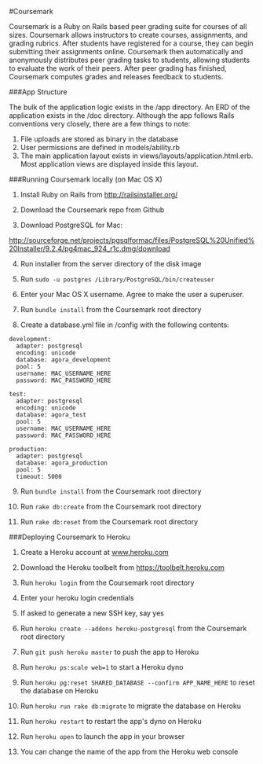 #Coursemark

Coursemark is a Ruby on Rails based peer grading suite for courses of all sizes. Coursemark allows instructors to create courses, assignments, and grading rubrics. After students have registered for a course, they can begin submitting their assignments online. Coursemark then automatically and anonymously distributes peer grading tasks to students, allowing students to evaluate the work of their peers. After peer grading has finished, Coursemark computes grades and releases feedback to students.

###App Structure

The bulk of the application logic exists in the /app directory. An ERD of the application exists in the /doc directory. Although the app follows Rails conventions very closely, there are a few things to note:

1. File uploads are stored as binary in the database
2. User permissions are defined in models/ability.rb
3. The main application layout exists in views/layouts/application.html.erb. Most application views are displayed inside this layout.


###Running Coursemark locally (on Mac OS X)

1. Install Ruby on Rails from http://railsinstaller.org/

2. Download the Coursemark repo from Github

3. Download PostgreSQL for Mac: 

http://sourceforge.net/projects/pgsqlformac/files/PostgreSQL%20Unified%20Installer/9.2.4/pg4mac_924_r1c.dmg/download 

4. Run installer from the server directory of the disk image

5. Run `sudo -u postgres /Library/PostgreSQL/bin/createuser`

6. Enter your Mac OS X username. Agree to make the user a superuser.

7. Run `bundle install` from the Coursemark root directory

8. Create a database.yml file in /config with the following contents:

```
development:
  adapter: postgresql
  encoding: unicode
  database: agora_development
  pool: 5
  username: MAC_USERNAME_HERE
  password: MAC_PASSWORD_HERE

test:
  adapter: postgresql
  encoding: unicode
  database: agora_test
  pool: 5
  username: MAC_USERNAME_HERE
  password: MAC_PASSWORD_HERE

production:
  adapter: postgresql
  database: agora_production
  pool: 5
  timeout: 5000
```

9. Run `bundle install` from the Coursemark root directory

10. Run `rake db:create` from the Coursemark root directory

11. Run `rake db:reset` from the Coursemark root directory

###Deploying Coursemark to Heroku

1. Create a Heroku account at www.heroku.com

2. Download the Heroku toolbelt from https://toolbelt.heroku.com

3. Run `heroku login` from the Coursemark root directory

4. Enter your heroku login credentials

5. If asked to generate a new SSH key, say yes

6. Run `heroku create --addons heroku-postgresql` from the Coursemark root directory

7. Run `git push heroku master` to push the app to Heroku

8. Run `heroku ps:scale web=1` to start a Heroku dyno

9. Run `heroku pg:reset SHARED_DATABASE --confirm APP_NAME_HERE` to reset the database on Heroku

10. Run `heroku run rake db:migrate` to migrate the database on Heroku

11. Run `heroku restart` to restart the app's dyno on Heroku

12. Run `heroku open` to launch the app in your browser

13. You can change the name of the app from the Heroku web console
